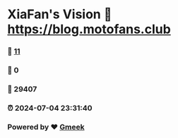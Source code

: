 # XiaFan's Vision :link: https://blog.motofans.club 
### :page_facing_up: [11](https://blog.motofans.club/tag.html) 
### :speech_balloon: 0 
### :hibiscus: 29407 
### :alarm_clock: 2024-07-04 23:31:40 
### Powered by :heart: [Gmeek](https://github.com/Meekdai/Gmeek)
